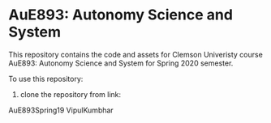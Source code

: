 # AuE893: Autonomy Science and System

This repository contains the code and assets for Clemson Univeristy course AuE893: Autonomy Science and System for Spring 2020 semester. 

To use this repository:
1) clone the repository from link: 

AuE893Spring19 VipulKumbhar
